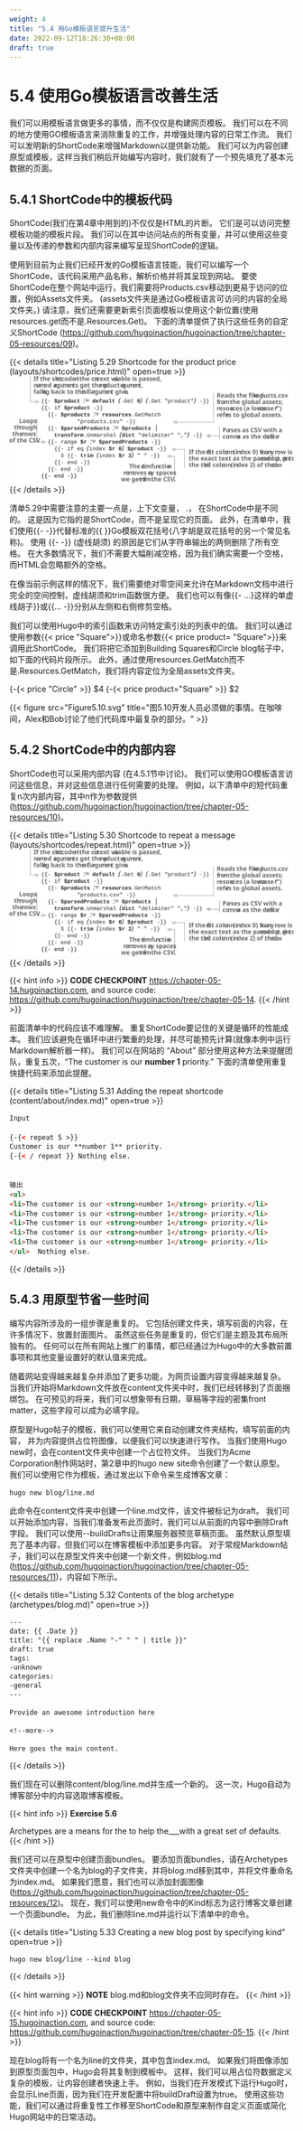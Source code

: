 ```yaml
---
weight: 4
title: "5.4 用Go模板语言提升生活"
date: 2022-09-12T18:26:30+08:00
draft: true
---
```


# 5.4 使用Go模板语言改善生活

我们可以用模板语言做更多的事情，而不仅仅是构建网页模板。 我们可以在不同的地方使用GO模板语言来消除重复的工作，并增强处理内容的日常工作流。 我们可以发明新的ShortCode来增强Markdown以提供新功能。 我们可以为内容创建原型或模板，这样当我们稍后开始编写内容时，我们就有了一个预先填充了基本元数据的页面。

## 5.4.1 ShortCode中的模板代码

ShortCode(我们在第4章中用到的)不仅仅是HTML的片断。 它们是可以访问完整模板功能的模板片段。 我们可以在其中访问站点的所有变量，并可以使用这些变量以及传递的参数和内部内容来编写呈现ShortCode的逻辑。

使用到目前为止我们已经开发的Go模板语言技能，我们可以编写一个ShortCode，该代码采用产品名称，解析价格并将其呈现到网站。 要使ShortCode在整个网站中运行，我们需要将Products.csv移动到更易于访问的位置，例如Assets文件夹。 (assets文件夹是通过Go模板语言可访问的内容的全局文件夹。) 请注意，我们还需要更新索引页面模板以使用这个新位置(使用resources.get而不是.Resources.Get)。 下面的清单提供了执行这些任务的自定义ShortCode (https://github.com/hugoinaction/hugoinaction/tree/chapter-05-resources/09)。

{{< details title="Listing 5.29 Shortcode for the product price (layouts/shortcodes/price.html)" open=true >}}
![Listing5.29](Listing5.29.svg)
{{< /details >}}    

清单5.29中需要注意的主要一点是，上下文变量， .， 在ShortCode中是不同的。 这是因为它指的是ShortCode，而不是呈现它的页面。 此外，在清单中，我们使用{{- -}}代替标准的{{ }}Go模板双花括号(八字胡是双花括号的另一个常见名称)。 使用 {{- -}} (虚线胡须) 的原因是它们从字符串输出的两侧删除了所有空格。 在大多数情况下，我们不需要大幅削减空格，因为我们确实需要一个空格，而HTML会忽略额外的空格。

在像当前示例这样的情况下，我们需要绝对零空间来允许在Markdown文档中进行完全的空间控制，虚线胡须和trim函数很方便。 我们也可以有像{{- …}这样的单虚线胡子}}或{{… -}}分别从左侧和右侧修剪空格。

我们可以使用Hugo中的索引函数来访问特定索引处的列表中的值。 我们可以通过使用参数\{\{< price "Square">}}或命名参数\{\{< price product= "Square">}}来调用此ShortCode。 我们将把它添加到Building Squares和Circle blog帖子中，如下面的代码片段所示。 此外，通过使用resources.GetMatch而不是.Resources.GetMatch，我们将内容定位为全局assets文件夹。

{-{< price "Circle" >}}         $4
{-{< price product="Square" >}} $2

{{< figure src="Figure5.10.svg" title="图5.10开发人员必须做的事情。在咖啡间，Alex和Bob讨论了他们代码库中最复杂的部分。" >}}

## 5.4.2 ShortCode中的内部内容

ShortCode也可以采用内部内容 (在4.5.1节中讨论)。 我们可以使用GO模板语言访问这些信息，并对这些信息进行任何需要的处理。 例如，以下清单中的短代码重复n次内部内容，其中n作为参数提供 (https://github.com/hugoinaction/hugoinaction/tree/chapter-05-resources/10)。

{{< details title="Listing 5.30 Shortcode to repeat a message (layouts/shortcodes/repeat.html)" open=true >}}
![Listing5.30](Listing5.30.svg)
{{< /details >}}    

{{< hint info >}}
**CODE CHECKPOINT**	https://chapter-05-14.hugoinaction.com, and source code: https://github.com/hugoinaction/hugoinaction/tree/chapter-05-14.
{{< /hint >}}

前面清单中的代码应该不难理解。 重复ShortCode要记住的关键是循环的性能成本。 我们应该避免在循环中进行繁重的处理，并尽可能预先计算(就像本例中运行Markdown解析器一样)。 我们可以在网站的 “About” 部分使用这种方法来提醒团队，重复五次，“The customer is our
**number 1** priority.” 下面的清单使用重复快捷代码来添加此提醒。

{{< details title="Listing 5.31  Adding the repeat shortcode (content/about/index.md)" open=true >}}
```html
Input

{-{< repeat 5 >}}
Customer is our **number 1** priority.
{-{< / repeat }} Nothing else.


输出
<ul>
<li>The customer is our <strong>number 1</strong> priority.</li>
<li>The customer is our <strong>number 1</strong> priority.</li>
<li>The customer is our <strong>number 1</strong> priority.</li>
<li>The customer is our <strong>number 1</strong> priority.</li>
<li>The customer is our <strong>number 1</strong> priority.</li>
</ul>  Nothing else.
```
{{< /details >}}

## 5.4.3 用原型节省一些时间

编写内容所涉及的一组步骤是重复的。 它包括创建文件夹，填写前面的内容，在许多情况下，放置封面图片。 虽然这些任务是重复的，但它们是主题及其布局所独有的。 任何可以在所有网站上推广的事情，都已经通过为Hugo中的大多数前置事项和其他变量设置好的默认值来完成。

随着网站变得越来越复杂并添加了更多功能，为网页设置内容变得越来越复杂。 当我们开始将Markdown文件放在content文件夹中时，我们已经转移到了页面捆绑包。 在可预见的将来，我们可以想象带有日期，草稿等字段的密集front matter，这些字段可以成为必填字段。

原型是Hugo帖子的模板，我们可以使用它来自动创建文件夹结构，填写前面的内容， 并为内容提供占位符图像，以便我们可以快速进行写作。 当我们使用Hugo new<filename>时，会在content文件夹中创建一个占位符文件。 当我们为Acme Corporation制作网站时，第2章中的hugo new site命令创建了一个默认原型。 我们可以使用它作为模板，通过发出以下命令来生成博客文章：

```shell
hugo new blog/line.md
```

此命令在content文件夹中创建一个line.md文件，该文件被标记为draft。 我们可以开始添加内容，当我们准备发布此页面时，我们可以从前面的内容中删除Draft字段。 我们可以使用--buildDrafts让雨果服务器预览草稿页面。
虽然默认原型填充了基本内容，但我们可以在博客模板中添加更多内容。 对于常规Markdown帖子，我们可以在原型文件夹中创建一个新文件，例如blog.md (https://github.com/hugoinaction/hugoinaction/tree/chapter-05-resources/11)，内容如下所示。

{{< details title="Listing 5.32  Contents of the blog archetype (archetypes/blog.md)" open=true >}}
```
---
date: {{ .Date }}
title: "{{ replace .Name "-" " " | title }}"
draft: true
tags:
-unknown
categories:
-general
---

Provide an awesome introduction here

<!--more-->

Here goes the main content.
```
{{< /details >}}    	

我们现在可以删除content/blog/line.md并生成一个新的。 这一次，Hugo自动为博客部分中的内容选取博客模板。

{{< hint info >}}
**Exercise 5.6**

Archetypes are a means for the 	to help the___with a great set of defaults.
{{< /hint >}}

我们还可以在原型中创建页面bundles。 要添加页面bundles，请在Archetypes文件夹中创建一个名为blog的子文件夹，并将blog.md移到其中，并将文件重命名为index.md。  如果我们愿意，我们也可以添加封面图像 (https://github.com/hugoinaction/hugoinaction/tree/chapter-05-resources/12)。  现在，我们可以使用new命令中的Kind标志为这行博客文章创建一个页面bundle。 为此，我们删除line.md并运行以下清单中的命令。

{{< details title="Listing 5.33 Creating a new blog post by specifying kind" open=true >}}
```shell
hugo new blog/line --kind blog
```
{{< /details >}}

{{< hint warning >}}
**NOTE** blog.md和blog文件夹不应同时存在。
{{< /hint >}}

{{< hint info >}}
**CODE CHECKPOINT**	https://chapter-05-15.hugoinaction.com, and source code: https://github.com/hugoinaction/hugoinaction/tree/chapter-05-15.
{{< /hint >}}

现在blog将有一个名为line的文件夹，其中包含index.md。 如果我们将图像添加到原型页面包中，Hugo会将其复制到模板中。 这样，我们可以用占位符数据定义复杂的模板，让内容创建者快速上手。 例如，当我们在开发模式下运行Hugo时，会显示Line页面，因为我们在开发配置中将buildDraft设置为true。 使用这些功能，我们可以通过将重复性工作移至ShortCode和原型来制作自定义页面或简化Hugo网站中的日常活动。